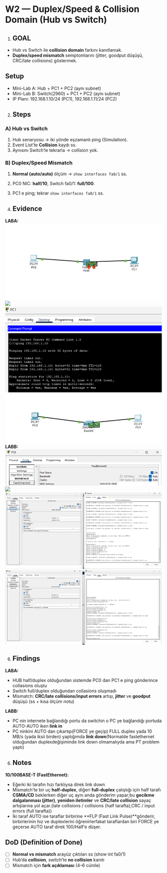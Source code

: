 # W2 — Duplex/Speed & Collision Domain (Hub vs Switch)

1) ## GOAL
- Hub vs Switch ile **collision domain** farkını kanıtlamak.
- **Duplex/speed mismatch** semptomlarını (jitter, goodput düşüşü, CRC/late collisions) göstermek.

## Setup
- Mini-Lab A: Hub + PC1 + PC2 (aynı subnet)
- Mini-Lab B: Switch(2960) + PC1 + PC2 (aynı subnet)
- IP Planı: 192.168.1.10/24 (PC1), 192.168.1.11/24 (PC2)

2) ## Steps
### A) Hub vs Switch
1) Hub senaryosu → iki yönde eşzamanlı ping (Simulation).
2) Event List’te **Collision** kaydı ss.
3) Aynısını Switch’le tekrarla → collision yok.

### B) Duplex/Speed Mismatch
1) **Normal (auto/auto)** ölçüm → `show interfaces fa0/1` ss.
2) PC0 NIC: **half/10**, Switch fa0/1: **full/100**.
3) PC1 e ping; tekrar `show interfaces fa0/1` ss.


4) ## Evidence
**LABA:**
![](../diagrams/w2-lab3a-hub-collasion.png)
![](../w2-lab3a-ping-fromPC0.png)
![](../diagrams/w2-lab3a-ping-fromPC1.png)
![](../diagrams/w2-lab3a-switch-no-collasion.png)
**LABB:**
![](../diagrams/w2-lab3b-bandwidth-duplex-auto.png)
![](../w2-lab3b-bandwidth-duplex-force.png)
![](../diagrams/w2-lab3b-PC-switch-link-up.png)
![](../diagrams/w2-lab3b-PC-switch-link-down.png)


6) ## Findings
**LABA:**
- HUB half/duplex olduğundan sistemde PC0 dan PC1 e ping gönderince collasions oluştu
- Switch full/duplex olduğundan collasions oluşmadı
- Mismatch: **CRC/late collisions/input errors** artışı, **jitter** ve **goodput** düşüşü (ss + kısa ölçüm notu)

**LABB:**
- PC nin internete bağlandığı portu da switchin o PC ye bağlandığı portuda AUTO-AUTO iken **link in**
- PC ninkini AUTO dan çıkartıp(FORCE ye geçip) FULL duplex yada 10 MB/s (yada iksii birden) yaptığımda **link down**(Normalde fastethernet olduğundan duplexdeğişiminde link down olmamalıyda ama PT problem yaptı)


6) ## Notes
**10/100BASE-T (FastEthernet):**
- Eğerki iki tarafın hızı farklıysa direk link down
- Mismatch’te bir uç **half-duplex**, diğeri **full-duplex** çalıştığı için half tarafı **CSMA/CD** beklerken diğer uç aynı anda gönderim yapar;bu **gecikme dalgalanması (jitter)**, **yeniden iletimler** ve **CRC/late collision** sayaç artışlarına yol açar.(late collisions / collisions (half tarafta),CRC / input errors (full tarafta))
- İki taraf AUTO ise taraflar birbirine **FLP (Fast Link Pulse)**gönderir, birbirlerinin hız ve duplexlerini öğrenirlerfakat taraflardan biri FORCE ye geçerse AUTO taraf direk 100/Half'e düşer.





## DoD (Definition of Done)
- [ ] **Normal vs mismatch** arayüz çıktıları ss (show int fa0/1)
- [ ] Hub’da **collision**, switch’te **no collision** kanıtı
- [ ] Mismatch için **fark açıklaması** (4–6 cümle)

